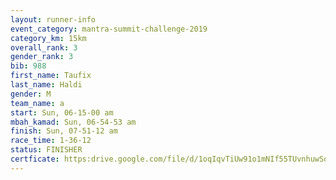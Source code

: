 ```yaml
---
layout: runner-info 
event_category: mantra-summit-challenge-2019 
category_km: 15km 
overall_rank: 3
gender_rank: 3
bib: 988
first_name: Taufix
last_name: Haldi
gender: M
team_name: a
start: Sun, 06-15-00 am
mbah_kamad: Sun, 06-54-53 am
finish: Sun, 07-51-12 am
race_time: 1-36-12
status: FINISHER
certficate: https:drive.google.com/file/d/1oqIqvTiUw91o1mNIf55TUvnhuwSq1YGd/view?usp=sharing
---
```

